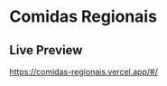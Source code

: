# Comidas Regionais

## Live Preview

<a href="https://comidas-regionais.vercel.app/#/">https://comidas-regionais.vercel.app/#/</a>

